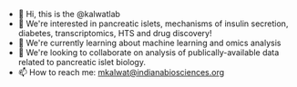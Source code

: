- 👋 Hi, this is the @kalwatlab
- 👀 We're interested in pancreatic islets, mechanisms of insulin secretion, diabetes, transcriptomics, HTS and drug discovery!
- 🌱 We're currently learning about machine learning and omics analysis
- 💞️ We're looking to collaborate on analysis of publically-available data related to pancreatic islet biology.
- 📫 How to reach me: mkalwat@indianabiosciences.org

<!---
kalwatlab/kalwatlab is a ✨ special ✨ repository because its `README.md` (this file) appears on your GitHub profile.
You can click the Preview link to take a look at your changes.
--->
